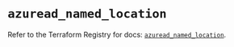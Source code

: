 # `azuread_named_location`

Refer to the Terraform Registry for docs: [`azuread_named_location`](https://registry.terraform.io/providers/hashicorp/azuread/3.6.0/docs/resources/named_location).
